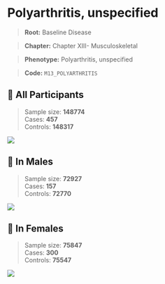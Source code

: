 # Polyarthritis, unspecified

> **Root:** Baseline Disease  

> **Chapter:** Chapter XIII- Musculoskeletal  

> **Phenotype:** Polyarthritis, unspecified  

> **Code:** `M13_POLYARTHRITIS`

## 🧪 All Participants  
> Sample size: **148774**  
> Cases: **457**  
> Controls: **148317**
<img src="/Disease/Figures/ALL/Incidence/M13_POLYARTHRITIS.png"/>
<CsvTable src="/Disease/Data/ALL/Incidence/COX_M13_POLYARTHRITIS.csv" label="🔍 View full results" />

## 👨 In Males  
> Sample size: **72927**  
> Cases: **157**  
> Controls: **72770**
<img src="/Disease/Figures/Male/Incidence/M13_POLYARTHRITIS.png"/>
<CsvTable src="/Disease/Data/Male/Incidence/COX_M13_POLYARTHRITIS.csv" label="🔍 View full results" />

## 👩 In Females  
> Sample size: **75847**  
> Cases: **300**  
> Controls: **75547**
<img src="/Disease/Figures/Female/Incidence/M13_POLYARTHRITIS.png"/>
<CsvTable src="/Disease/Data/Female/Incidence/COX_M13_POLYARTHRITIS.csv" label="🔍 View full results" />
